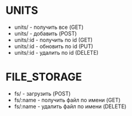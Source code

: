 # UNITS
+ units/ - получить все (GET)
+ units/ - добавить (POST)
+ units/:id - получить по id (GET)
+ units/:id - обновить по id (PUT)
+ units/:id - удалить по id (DELETE)

# FILE_STORAGE
+ fs/ - загрузить (POST)
+ fs/:name - получить файл по имени (GET)
+ fs/:name - удалить файл по имени (DELETE)

